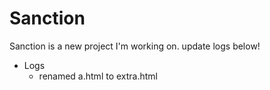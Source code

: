 # Sanction
<!-- ![Status](https://img.shields.io/badge/left-right-firebrick?labelColor=blue) -->
Sanction is a new project I'm working on. update logs below!

* Logs
   * renamed a.html to extra.html